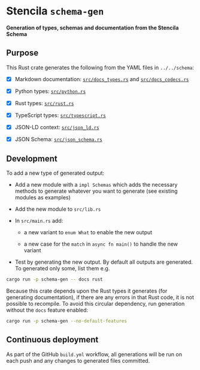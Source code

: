 # Stencila `schema-gen`

**Generation of types, schemas and documentation from the Stencila Schema**

## Purpose

This Rust crate generates the following from the YAML files in `../../schema`:

  - [x] Markdown documentation: [`src/docs_types.rs`](src/docs_types.rs) and [`src/docs_codecs.rs`](src/docs_codecs.rs)

  - [x] Python types: [`src/python.rs`](src/python.rs)

  - [x] Rust types: [`src/rust.rs`](src/rust.rs)

  - [x] TypeScript types: [`src/typescript.rs`](src/typescript.rs)

  - [x] JSON-LD context: [`src/json_ld.rs`](src/json_ld.rs)

  - [x] JSON Schema: [`src/json_schema.rs`](src/json_schema.rs)

## Development

To add a new type of generated output:

- Add a new module with a `impl Schemas` which adds the necessary methods to generate whatever you want to generate (see existing modules as examples)

- Add the new module to `src/lib.rs`

- In `src/main.rs` add:

  - a new variant to `enum What` to enable the new output

  - a new case for the `match` in `async fn main()` to handle the new variant

- Test by generating the new output. By default all outputs are generated. To generated only some, list them e.g.

```sh
cargo run -p schema-gen -- docs rust
```

Because this crate depends upon the Rust types it generates (for generating documentation), if there are any errors in that Rust code, it is not possible to recompile. To avoid this circular dependency, run generation without the `docs` feature enabled:

```sh
cargo run -p schema-gen --no-default-features
```

## Continuous deployment

As part of the GitHub `build.yml` workflow, all generations will be run on each push and any changes to generated files committed.
